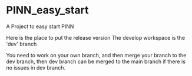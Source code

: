 # PINN_easy_start
A Project to easy start PINN

Here is the place to put the release version
The develop workspace is the 'dev' branch

You need to work on your own branch, and then merge your branch to the dev branch, then dev branch can be merged to the main branch if there is no issues in dev branch.

